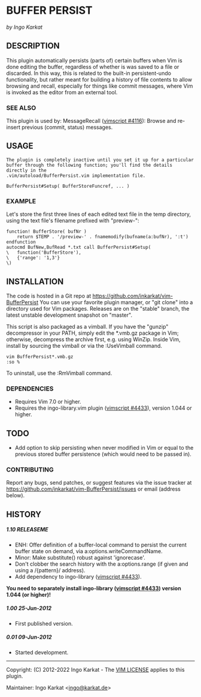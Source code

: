 BUFFER PERSIST
===============================================================================
_by Ingo Karkat_

DESCRIPTION
------------------------------------------------------------------------------

This plugin automatically persists (parts of) certain buffers when Vim is done
editing the buffer, regardless of whether is was saved to a file or discarded.
In this way, this is related to the built-in persistent-undo functionality,
but rather meant for building a history of file contents to allow browsing and
recall, especially for things like commit messages, where Vim is invoked as
the editor from an external tool.

### SEE ALSO

This plugin is used by:
MessageRecall ([vimscript #4116](http://www.vim.org/scripts/script.php?script_id=4116)): Browse and re-insert previous (commit,
                                 status) messages.

USAGE
------------------------------------------------------------------------------

    The plugin is completely inactive until you set it up for a particular
    buffer through the following function; you'll find the details directly in the
    .vim/autoload/BufferPersist.vim implementation file.

    BufferPersist#Setup( BufferStoreFuncref, ... )

### EXAMPLE

Let's store the first three lines of each edited text file in the temp
directory, using the text file's filename prefixed with "preview-":

    function! BufferStore( bufNr )
        return $TEMP . '/preview-' . fnamemodify(bufname(a:bufNr), ':t')
    endfunction
    autocmd BufNew,BufRead *.txt call BufferPersist#Setup(
    \   function('BufferStore'),
    \   {'range': '1,3'}
    \)

INSTALLATION
------------------------------------------------------------------------------

The code is hosted in a Git repo at
    https://github.com/inkarkat/vim-BufferPersist
You can use your favorite plugin manager, or "git clone" into a directory used
for Vim packages. Releases are on the "stable" branch, the latest unstable
development snapshot on "master".

This script is also packaged as a vimball. If you have the "gunzip"
decompressor in your PATH, simply edit the \*.vmb.gz package in Vim; otherwise,
decompress the archive first, e.g. using WinZip. Inside Vim, install by
sourcing the vimball or via the :UseVimball command.

    vim BufferPersist*.vmb.gz
    :so %

To uninstall, use the :RmVimball command.

### DEPENDENCIES

- Requires Vim 7.0 or higher.
- Requires the ingo-library.vim plugin ([vimscript #4433](http://www.vim.org/scripts/script.php?script_id=4433)), version 1.044 or
  higher.

TODO
------------------------------------------------------------------------------

- Add option to skip persisting when never modified in Vim or equal to the
  previous stored buffer persistence (which would need to be passed in).

### CONTRIBUTING

Report any bugs, send patches, or suggest features via the issue tracker at
https://github.com/inkarkat/vim-BufferPersist/issues or email (address below).

HISTORY
------------------------------------------------------------------------------

##### 1.10    RELEASEME
- ENH: Offer definition of a buffer-local command to persist the current
  buffer state on demand, via a:options.writeCommandName.
- Minor: Make substitute() robust against 'ignorecase'.
- Don't clobber the search history with the a:options.range (if given and
  using a /{pattern}/ address).
- Add dependency to ingo-library ([vimscript #4433](http://www.vim.org/scripts/script.php?script_id=4433)).

__You need to separately
  install ingo-library ([vimscript #4433](http://www.vim.org/scripts/script.php?script_id=4433)) version 1.044 (or higher)!__

##### 1.00    25-Jun-2012
- First published version.

##### 0.01    09-Jun-2012
- Started development.

------------------------------------------------------------------------------
Copyright: (C) 2012-2022 Ingo Karkat -
The [VIM LICENSE](http://vimdoc.sourceforge.net/htmldoc/uganda.html#license) applies to this plugin.

Maintainer:     Ingo Karkat &lt;ingo@karkat.de&gt;
